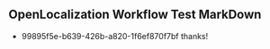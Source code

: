 ## OpenLocalization Workflow Test MarkDown
* 99895f5e-b639-426b-a820-1f6ef870f7bf thanks!

<!--HONumber=Jul16_HO2-->


